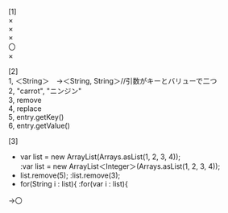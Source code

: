 [1]  
×  
×  
×  
〇  
×  

[2]  
1, ＜String＞　→＜String, String＞//引数がキーとバリューで二つ  
2, "carrot", "ニンジン"  
3, remove  
4, replace  
5, entry.getKey()  
6, entry.getValue()  

[3]  
- var list = new ArrayList(Arrays.asList(1, 2, 3, 4));  
    :var list = new ArrayList＜Integer＞(Arrays.asList(1, 2, 3, 4));
- list.remove(5);  :list.remove(3);  
- for(String i : list){  :for(var i : list){  

→〇